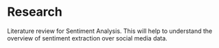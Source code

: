 # Research
Literature review for Sentiment Analysis. This will help to understand the overview of sentiment extraction over social media data. 
